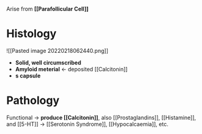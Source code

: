 Arise from **[[Parafollicular Cell]]**

# Histology

![[Pasted image 20220218062440.png]]

- **Solid, well circumscribed**
- **Amyloid meterial** ← deposited [[Calcitonin]]
- **s capsule**

# Pathology
Functional → **produce [[Calcitonin]]**, also [[Prostaglandins]], [[Histamine]], and [[5-HT]] → [[Serotonin Syndrome]], [[Hypocalcaemia]], etc.